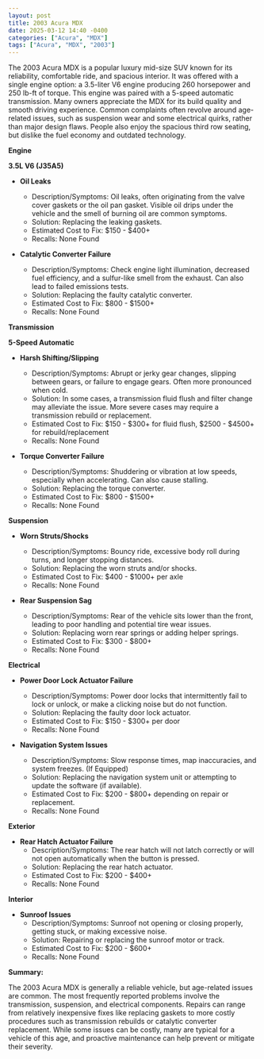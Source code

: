 ```yaml
---
layout: post
title: 2003 Acura MDX
date: 2025-03-12 14:40 -0400
categories: ["Acura", "MDX"]
tags: ["Acura", "MDX", "2003"]
---
```

The 2003 Acura MDX is a popular luxury mid-size SUV known for its reliability, comfortable ride, and spacious interior. It was offered with a single engine option: a 3.5-liter V6 engine producing 260 horsepower and 250 lb-ft of torque. This engine was paired with a 5-speed automatic transmission. Many owners appreciate the MDX for its build quality and smooth driving experience. Common complaints often revolve around age-related issues, such as suspension wear and some electrical quirks, rather than major design flaws. People also enjoy the spacious third row seating, but dislike the fuel economy and outdated technology.

**Engine**

**3.5L V6 (J35A5)**

*   **Oil Leaks**
    *   Description/Symptoms: Oil leaks, often originating from the valve cover gaskets or the oil pan gasket. Visible oil drips under the vehicle and the smell of burning oil are common symptoms.
    *   Solution: Replacing the leaking gaskets.
    *   Estimated Cost to Fix: $150 - $400+
    *   Recalls: None Found

*   **Catalytic Converter Failure**
    *   Description/Symptoms: Check engine light illumination, decreased fuel efficiency, and a sulfur-like smell from the exhaust. Can also lead to failed emissions tests.
    *   Solution: Replacing the faulty catalytic converter.
    *   Estimated Cost to Fix: $800 - $1500+
    *   Recalls: None Found

**Transmission**

**5-Speed Automatic**

*   **Harsh Shifting/Slipping**
    *   Description/Symptoms: Abrupt or jerky gear changes, slipping between gears, or failure to engage gears. Often more pronounced when cold.
    *   Solution: In some cases, a transmission fluid flush and filter change may alleviate the issue. More severe cases may require a transmission rebuild or replacement.
    *   Estimated Cost to Fix: $150 - $300+ for fluid flush, $2500 - $4500+ for rebuild/replacement
    *   Recalls: None Found

*   **Torque Converter Failure**
    *   Description/Symptoms: Shuddering or vibration at low speeds, especially when accelerating. Can also cause stalling.
    *   Solution: Replacing the torque converter.
    *   Estimated Cost to Fix: $800 - $1500+
    *   Recalls: None Found

**Suspension**

*   **Worn Struts/Shocks**
    *   Description/Symptoms: Bouncy ride, excessive body roll during turns, and longer stopping distances.
    *   Solution: Replacing the worn struts and/or shocks.
    *   Estimated Cost to Fix: $400 - $1000+ per axle
    *   Recalls: None Found

*   **Rear Suspension Sag**
    *   Description/Symptoms: Rear of the vehicle sits lower than the front, leading to poor handling and potential tire wear issues.
    *   Solution: Replacing worn rear springs or adding helper springs.
    *   Estimated Cost to Fix: $300 - $800+
    *   Recalls: None Found

**Electrical**

*   **Power Door Lock Actuator Failure**
    *   Description/Symptoms: Power door locks that intermittently fail to lock or unlock, or make a clicking noise but do not function.
    *   Solution: Replacing the faulty door lock actuator.
    *   Estimated Cost to Fix: $150 - $300+ per door
    *   Recalls: None Found

*   **Navigation System Issues**
    *   Description/Symptoms: Slow response times, map inaccuracies, and system freezes. (If Equipped)
    *   Solution: Replacing the navigation system unit or attempting to update the software (if available).
    *   Estimated Cost to Fix: $200 - $800+ depending on repair or replacement.
    *   Recalls: None Found

**Exterior**

*   **Rear Hatch Actuator Failure**
    * Description/Symptoms: The rear hatch will not latch correctly or will not open automatically when the button is pressed.
    * Solution: Replacing the rear hatch actuator.
    * Estimated Cost to Fix: $200 - $400+
    * Recalls: None Found

**Interior**

*   **Sunroof Issues**
    *   Description/Symptoms: Sunroof not opening or closing properly, getting stuck, or making excessive noise.
    *   Solution: Repairing or replacing the sunroof motor or track.
    *   Estimated Cost to Fix: $200 - $600+
    *   Recalls: None Found

**Summary:**

The 2003 Acura MDX is generally a reliable vehicle, but age-related issues are common. The most frequently reported problems involve the transmission, suspension, and electrical components. Repairs can range from relatively inexpensive fixes like replacing gaskets to more costly procedures such as transmission rebuilds or catalytic converter replacement. While some issues can be costly, many are typical for a vehicle of this age, and proactive maintenance can help prevent or mitigate their severity.

